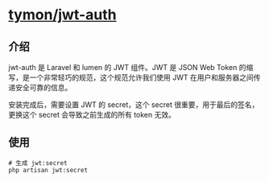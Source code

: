 # [tymon/jwt-auth](https://packagist.org/packages/tymon/jwt-auth)
## 介绍
jwt-auth 是 Laravel 和 lumen 的 JWT 组件。JWT 是 JSON Web Token 的缩写，是一个非常轻巧的规范，这个规范允许我们使用 JWT 在用户和服务器之间传递安全可靠的信息。  

安装完成后，需要设置 JWT 的 secret，这个 secret 很重要，用于最后的签名，更换这个 secret 会导致之前生成的所有 token 无效。
## 使用
```
# 生成 jwt:secret
php artisan jwt:secret
```
